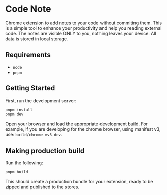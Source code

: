 # Code Note

Chrome extension to add notes to your code without commiting them.
This is a simple tool to enhance your productivity and help you reading external code.
The notes are visible ONLY to you, nothing leaves your device.
All data is stored in local storage.

## Requirements

-   `node`
-   `pnpm`

## Getting Started

First, run the development server:

```bash
pnpm install
pnpm dev
```

Open your browser and load the appropriate development build. For example, if you are developing for the chrome browser, using manifest v3, use: `build/chrome-mv3-dev`.

## Making production build

Run the following:

```bash
pnpm build
```

This should create a production bundle for your extension, ready to be zipped and published to the stores.
